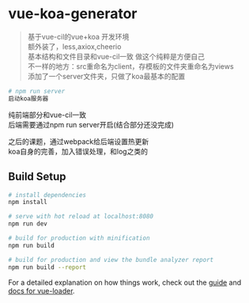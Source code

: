 # vue-koa-generator

> 基于vue-cil的vue+koa 开发环境  
额外装了，less,axiox,cheerio   
基本结构和文件目录和vue-cil一致
做这个纯粹是方便自己  
不一样的地方：src重命名为client，存模板的文件夹重命名为views  
添加了一个server文件夹，只做了koa最基本的配置  
``` bash
# npm run server 
启动koa服务器 
```
纯前端部分和vue-cil一致  
后端需要通过npm run server开启(结合部分还没完成)  

之后的课题，通过webpack给后端设置热更新  
koa自身的完善，加入错误处理，和log之类的  

## Build Setup

``` bash
# install dependencies
npm install

# serve with hot reload at localhost:8080
npm run dev

# build for production with minification
npm run build

# build for production and view the bundle analyzer report
npm run build --report
```

For a detailed explanation on how things work, check out the [guide](http://vuejs-templates.github.io/webpack/) and [docs for vue-loader](http://vuejs.github.io/vue-loader).
